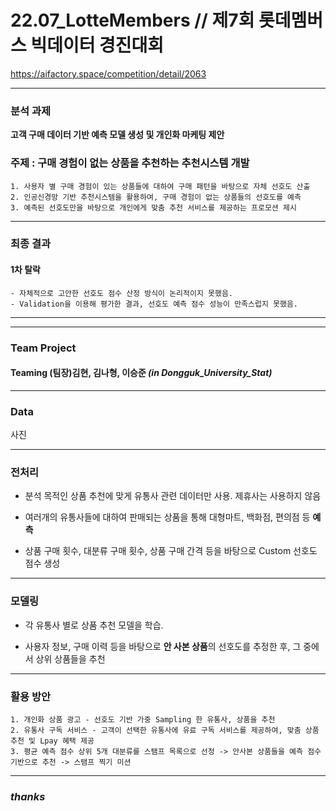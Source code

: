 # **22.07_LotteMembers // 제7회 롯데멤버스 빅데이터 경진대회**
https://aifactory.space/competition/detail/2063
***
### **분석 과제**
 **고객 구매 데이터 기반 예측 모델 생성 및 개인화 마케팅 제안**

### **주제** : 구매 경험이 없는 상품을 추천하는 추천시스템 개발
    1. 사용자 별 구매 경험이 있는 상품들에 대하여 구매 패턴을 바탕으로 자체 선호도 산출
    2. 인공신경망 기반 추천시스템을 활용하여, 구매 경험이 없는 상품들의 선호도를 예측
    3. 예측된 선호도만을 바탕으로 개인에게 맞춤 추천 서비스를 제공하는 프로모션 제시

*** 
### 최종 결과
#### 1차 탈락
    - 자체적으로 고안한 선호도 점수 산정 방식이 논리적이지 못했음.
    - Validation을 이용해 평가한 결과, 선호도 예측 점수 성능이 만족스럽지 못했음.



***
***
### Team Project

#### Teaming   (팀장)김현, 김나형, 이승준 ***(in Dongguk_University_Stat)***


***

### **Data**
사진


***

### **전처리**

- 분석 목적인 상품 추천에 맞게 유통사 관련 데이터만 사용. 제휴사는 사용하지 않음

- 여러개의 유통사들에 대하여 판매되는 상품을 통해 대형마트, 백화점, 편의점 등 **예측**

- 상품 구매 횟수, 대분류 구매 횟수, 상품 구매 간격 등을 바탕으로 Custom 선호도 점수 생성

***

### **모델링**
- 각 유통사 별로 상품 추천 모델을 학습.

- 사용자 정보, 구매 이력 등을 바탕으로 **안 사본 상품**의 선호도를 추정한 후, 그 중에서 상위 상품들을 추천


***



### **활용 방안**

    1. 개인화 상품 광고 - 선호도 기반 가중 Sampling 한 유통사, 상품을 추천
    2. 유통사 구독 서비스 - 고객이 선택한 유통사에 유료 구독 서비스를 제공하여, 맞춤 상품 추천 및 Lpay 혜택 제공
    3. 평균 예측 점수 상위 5개 대분류를 스탬프 목록으로 선정 -> 안사본 상품들을 예측 점수 기반으로 추천 -> 스탬프 찍기 미션

***

### ***thanks***
